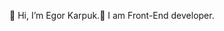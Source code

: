 👋 Hi, I’m Egor Karpuk.👋 
I am Front-End developer.

<!---
Pikadorius/Pikadorius is a ✨ special ✨ repository because its `README.md` (this file) appears on your GitHub profile.
You can click the Preview link to take a look at your changes.
--->
